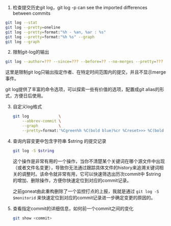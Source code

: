 1. 检查提交历史git log，git log -p can see the imported differences between commits
  ```bash
  git log --stat
  git log --pretty=oneline
  git log --pretty=format:"%h - %an, %ar : %s"
  git log --pretty=format:"%h %s" --graph
  git log --graph
  ```

2. 限制git-log的输出

  ```bash
  git log --author=??? --since=??? --before=?? --no-merges --pretty=???
  ```

  这里是限制git log只输出指定作者、在特定时间范围内的提交，并且不显示merge事件。

  git log提供了丰富的命令选项，可以探索一些有价值的选项，配置成git alias的形式，方便日后使用。


3. 自定义log格式

	```bash
	git log 			\
		--abbrev-commit \
		--graph 		\
		--pretty=format:'%Cgreen%h %C(bold blue)%cr %Creset>>> %C(bold yellow)%<(78,trunc)%s %Creset<<< %Cred<%an>%Creset'
	```


4. 查询内容变更中包含字符串 $string 的提交记录

   ```bash
   git log -S $string
   ```

   这个操作是非常有用的一个操作，当你不清楚某个关键词在哪个源文件中出现（或者文件名变更），导致你无法通过跟踪具体文件的history来追溯关键词相关的调整时。该命令就非常有用，它可以快速筛选出历次commit中 $string 的增加、删除操作，方便你快速定位到对应的commit记录。

   之前goneat由此重构删除了一个监控打点的上报，我就是通过 `git log -S $monitorid` 来快速定位到对应的commit记录进一步确定变更的原因的。

5. 查看指定commit的详细信息，如何前一个commit之间的变化

   ```bash
   git show <commit>
   ```

   

